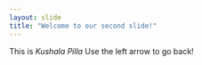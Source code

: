 ```yaml
---
layout: slide
title: "Welcome to our second slide!"
---
```

This is *Kushala Pilla*
Use the left arrow to go back!
